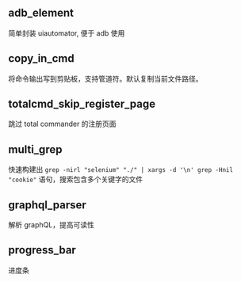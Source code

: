 ## adb_element

简单封装 uiautomator, 便于 adb 使用



## copy_in_cmd

将命令输出写到剪贴板，支持管道符。默认复制当前文件路径。



## totalcmd_skip_register_page

跳过 total commander 的注册页面



## multi_grep

快速构建出 `grep -nirl "selenium" "./" | xargs -d '\n' grep -Hnil "cookie"` 语句，搜索包含多个关键字的文件



## graphql_parser

解析 graphQL，提高可读性



## progress_bar

进度条

